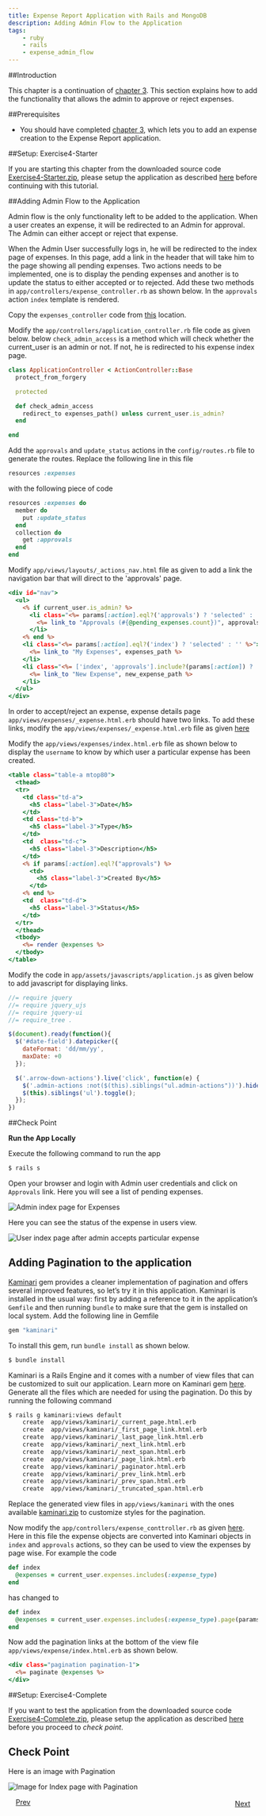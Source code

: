 ```yaml
---
title: Expense Report Application with Rails and MongoDB
description: Adding Admin Flow to the Application
tags:
    - ruby
    - rails
    - expense_admin_flow
---
```


##Introduction

This chapter is a continuation of [chapter 3](/ruby/rails-tutorial/mongodb/rails-expense-user-flow.html). This section explains how to add the functionality that allows the admin to approve or reject expenses.

##Prerequisites

+ You should have completed [chapter 3](/ruby/rails-tutorial/mongodb/rails-expense-user-flow.html), which lets you to add an expense creation to the Expense Report application.

##Setup: Exercise4-Starter

If you are starting this chapter from the downloaded source code [Exercise4-Starter.zip](/rails-code/expense-reporting-mongodb/Exercise4-Starter.zip), please setup the application as described [here](/ruby/rails-tutorial/mongodb/mongodb-starters-guide.html) before continuing with this tutorial.

##Adding Admin Flow to the Application

Admin flow is the only functionality left to be added to the application. When a user creates an expense, it will be redirected to an Admin for approval. The Admin can either accept or reject that expense.

When the Admin User successfully logs in, he will be redirected to the index page of expenses. In this page, add a link in the header that will take him to the page showing all pending expenses. Two actions needs to be implemented, one is to display the pending expenses and another is to update the status to either accepted or to rejected. Add these two methods in `app/controllers/expense_controller.rb` as shown below. In the `approvals` action `index` template is rendered.

Copy the `expenses_controller` code from [this](/ruby/rails-tutorial/code/chapter-4/controller-files.html#content-for-expense-controller) location.

Modify the `app/controllers/application_controller.rb` file code as given below. below `check_admin_access` is a method which will check whether the current_user is an admin or not. If not, he is redirected to his expense index page.

```ruby
class ApplicationController < ActionController::Base
  protect_from_forgery

  protected

  def check_admin_access
    redirect_to expenses_path() unless current_user.is_admin?
  end

end
```

Add the `approvals` and `update_status` actions in the `config/routes.rb` file to generate the routes. Replace the following line in this file

```ruby
resources :expenses
```
with the following piece of code

```ruby
resources :expenses do
  member do
    put :update_status
  end
  collection do
    get :approvals
  end
end
```

Modify `app/views/layouts/_actions_nav.html` file as given to add a link the navigation bar that will direct to the 'approvals' page.

```rhtml
<div id="nav">
  <ul>
    <% if current_user.is_admin? %>
      <li class="<%= params[:action].eql?('approvals') ? 'selected' : '' %>">
        <%= link_to "Approvals (#{@pending_expenses.count})", approvals_expenses_path() %>
      </li>
    <% end %>
    <li class="<%= params[:action].eql?('index') ? 'selected' : '' %>">
      <%= link_to "My Expenses", expenses_path %>
    </li>
    <li class="<%= ['index', 'approvals'].include?(params[:action]) ? '' : 'selected' %>">
      <%= link_to "New Expense", new_expense_path %>
    </li>
  </ul>
</div>
```

In order to accept/reject an expense, expense details page `app/views/expenses/_expense.html.erb` should have two links. To add these links, modify the `app/views/expenses/_expense.html.erb` file as given [here](/ruby/rails-tutorial/code/chapter-4/view-files.html#code-for-expense-object)

Modify the `app/views/expenses/index.html.erb` file as shown below to display the `username` to know by which user a particular expense has been created.

```rhtml
<table class="table-a mtop80">
  <thead>
  <tr>
    <td class="td-a">
      <h5 class="label-3">Date</h5>
    </td>
    <td class="td-b">
      <h5 class="label-3">Type</h5>
    </td>
    <td  class="td-c">
      <h5 class="label-3">Description</h5>
    </td>
    <% if params[:action].eql?("approvals") %>
      <td>
        <h5 class="label-3">Created By</h5>
      </td>
    <% end %>
    <td  class="td-d">
      <h5 class="label-3">Status</h5>
    </td>
  </tr>
  </thead>
  <tbody>
    <%= render @expenses %>
  </tbody>
</table>
```

Modify the code in `app/assets/javascripts/application.js` as given below to add javascript for displaying links.

```js
//= require jquery
//= require jquery_ujs
//= require jquery-ui
//= require_tree .

$(document).ready(function(){
  $('#date-field').datepicker({
    dateFormat: 'dd/mm/yy',
    maxDate: +0
  });

  $('.arrow-down-actions').live('click', function(e) {
    $('.admin-actions :not($(this).siblings("ul.admin-actions"))').hide();
    $(this).siblings('ul').toggle();
  });
})
```

##Check Point

**Run the App Locally**

Execute the following command to run the app

```bash
$ rails s
```

Open your browser and login with Admin user credentials and click on `Approvals` link. Here you will see a list of pending expenses.

![Admin index page for Expenses](/images/screenshots/rails/mongodb/rails-expense-admin-flow/admin-approval-page.png)

Here you can see the status of the expense in users view.

![User index page after admin accepts particular expense](/images/screenshots/rails/mongodb/rails-expense-admin-flow/expenses-with-different-statuses.png)

## Adding Pagination to the application

[Kaminari](http://railscasts.com/episodes/254-pagination-with-kaminari) gem provides a cleaner implementation of pagination and offers several improved features, so let’s try it in this application. Kaminari is installed in the usual way: first by adding a reference to it in the application’s `Gemfile` and then running `bundle` to make sure that the gem is installed on local system. Add the following line in Gemfile

```ruby
gem "kaminari"
```

To install this gem, run `bundle install` as shown below.

```bash
$ bundle install
```

Kaminari is a Rails Engine and it comes with a number of view files that can be customized to suit our application. Learn more on Kaminari gem [here](https://github.com/amatsuda/kaminari). Generate all the files which are needed for using the pagination. Do this by running the following command

```bash
$ rails g kaminari:views default
    create  app/views/kaminari/_current_page.html.erb
    create  app/views/kaminari/_first_page_link.html.erb
    create  app/views/kaminari/_last_page_link.html.erb
    create  app/views/kaminari/_next_link.html.erb
    create  app/views/kaminari/_next_span.html.erb
    create  app/views/kaminari/_page_link.html.erb
    create  app/views/kaminari/_paginator.html.erb
    create  app/views/kaminari/_prev_link.html.erb
    create  app/views/kaminari/_prev_span.html.erb
    create  app/views/kaminari/_truncated_span.html.erb
```

Replace the generated view files in `app/views/kaminari` with the ones available [kaminari.zip](/rails-code/kaminari.zip) to customize styles for the pagination.

Now modify the `app/controllers/expense_conttroller.rb` as given [here](/ruby/rails-tutorial/code/chapter-4/controller-files.html#content-for-expense-controller-with-pagination). Here in this file the expense objects are converted into Kaminari objects in `index` and `approvals` actions, so they can be used to view the expenses by page wise. For example the code

```ruby
def index
  @expenses = current_user.expenses.includes(:expense_type)
end
```
has changed to

```ruby
def index
  @expenses = current_user.expenses.includes(:expense_type).page(params[:page]).per(10)
end
```

Now add the pagination links at the bottom of the view file `app/views/expense/index.html.erb` as shown below.

```rhtml
<div class="pagination pagination-1">
  <%= paginate @expenses %>
</div>
```

##Setup: Exercise4-Complete

If you want to test the application from the downloaded source code [Exercise4-Complete.zip](/rails-code/expense-reporting-mongodb/Exercise4-Complete.zip), please setup the application as described [here](/ruby/rails-tutorial/mongodb/mongodb-completers-guide.html) before you proceed to *check point*.


## Check Point

Here is an image with Pagination

![Image for Index page with Pagination](/images/screenshots/rails/mongodb/rails-expense-admin-flow/index-with-pagination.png)

<a class="button-plain" style="padding: 3px 15px;" href="/ruby/rails-tutorial/mongodb/rails-expense-user-flow.html">Prev</a>  <a class="button-plain" style="padding: 3px 15px; float: right;" href="/ruby/rails-tutorial/mongodb/rails-hosting-application-with-vmc.html">Next</a>
